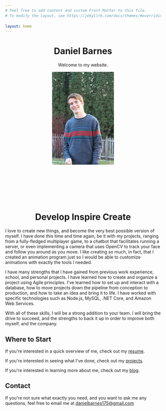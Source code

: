 ```yaml
---
# Feel free to add content and custom Front Matter to this file.
# To modify the layout, see https://jekyllrb.com/docs/themes/#overriding-theme-defaults

layout: home
---
```

<div style="text-align: center">
    <h1>Daniel Barnes</h1>
    <p>Welcome to my website.</p>
    <img src="assets/img/profilepic.jpg" alt="A picture of me!" width="200"/>
</div>
 &nbsp;

  &nbsp;

   &nbsp;

&nbsp;
<div style="text-align: center">
    <h1>Develop Inspire Create</h1>
</div>

I love to create new things, and become the very best possible version of myself. I have done this time and time again, be it with my projects, ranging from a fully-fledged multiplayer game, to a chatbot that facilitates running a server, or even implementing a camera that uses OpenCV to track your face and follow you around as you move. I like creating so much, in fact, that I created an animation program just so I would be able to customize animations with exactly the tools I needed.

I have many strengths that I have gained from previous work experience, school, and personal projects. I have learned how to create and organize a project using Agile principles. I've learned how to set up and interact with a database, how to move projects down the pipeline from conception to production, and how to take an idea and bring it to life. I have worked with specific technologies such as Node.js, MySQL, .NET Core, and Amazon Web Services.

With all of these skills, I will be a strong addition to your team. I will bring the drive to succeed, and the strengths to back it up in order to improve both myself, and the company.

## Where to Start

If you're interested in a quick overview of me, check out my [resume](resume).

If you're interested in seeing what I've done, check out my [projects](portfolio).

If you're interested in learning more about me, check out my [blog](blog).

## Contact

If you're not sure what exactly you need, and you want to ask me any questions, feel free to email me at danielbarnes175@gmail.com
